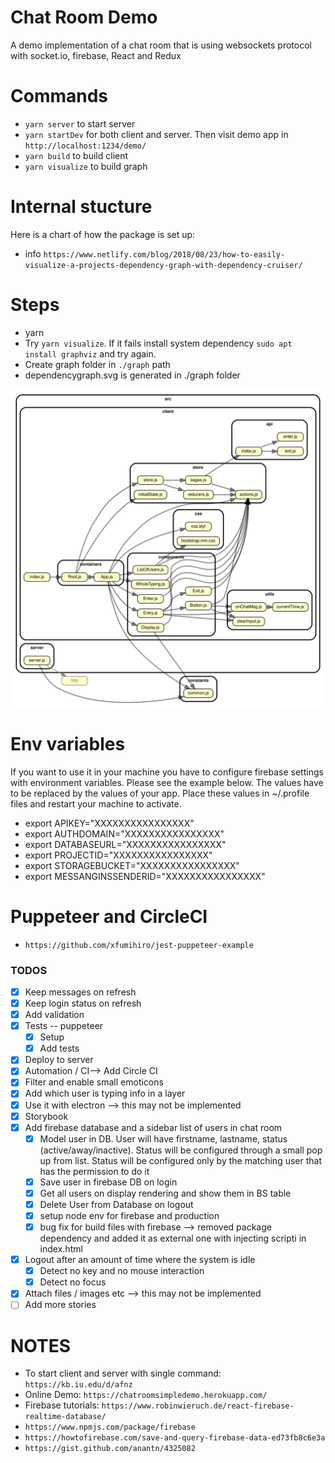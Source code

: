 # Chat Room Demo

A demo implementation of a chat room that is using websockets protocol with socket.io, firebase, React and Redux

# Commands

- `yarn server` to start server
- `yarn startDev` for both client and server. Then visit demo app in `http://localhost:1234/demo/`
- `yarn build` to build client
- `yarn visualize` to build graph

# Internal stucture

Here is a chart of how the package is set up:

- info `https://www.netlify.com/blog/2018/08/23/how-to-easily-visualize-a-projects-dependency-graph-with-dependency-cruiser/`

# Steps

- yarn
- Try `yarn visualize`. If it fails install system dependency `sudo apt install graphviz` and try again.
- Create graph folder in `./graph` path
- dependencygraph.svg is generated in ./graph folder

![Graph](./graph/dependencygraph.svg)

# Env variables

If you want to use it in your machine you have to configure firebase settings with environment variables. Please see the example below.
The values have to be replaced by the values of your app. Place these values in ~/.profile files and restart your machine to activate.

- export APIKEY="XXXXXXXXXXXXXXXX"
- export AUTHDOMAIN="XXXXXXXXXXXXXXXX"
- export DATABASEURL="XXXXXXXXXXXXXXXX"
- export PROJECTID="XXXXXXXXXXXXXXXX"
- export STORAGEBUCKET="XXXXXXXXXXXXXXXX"
- export MESSANGINSSENDERID="XXXXXXXXXXXXXXXX"

# Puppeteer and CircleCI

- `https://github.com/xfumihiro/jest-puppeteer-example`

### TODOS

- [x] Keep messages on refresh
- [x] Keep login status on refresh
- [x] Add validation
- [x] Tests -- puppeteer
  - [x] Setup
  - [x] Add tests
- [x] Deploy to server
- [x] Automation / CI--> Add Circle CI
- [x] Filter and enable small emoticons
- [x] Add which user is typing info in a layer
- [x] Use it with electron --> this may not be implemented
- [x] Storybook
- [x] Add firebase database and a sidebar list of users in chat room
  - [x] Model user in DB. User will have firstname, lastname, status (active/away/inactive). Status will be configured through a small pop up from list. Status will be configured only by the matching user that has the permission to do it
  - [x] Save user in firebase DB on login
  - [x] Get all users on display rendering and show them in BS table
  - [x] Delete User from Database on logout
  - [x] setup node env for firebase and production
  - [x] bug fix for build files with firebase --> removed package dependency and added it as external one with injecting scripti in index.html
- [x] Logout after an amount of time where the system is idle
  - [x] Detect no key and no mouse interaction
  - [x] Detect no focus
- [x] Attach files / images etc --> this may not be implemented
- [ ] Add more stories

# NOTES

- To start client and server with single command: `https://kb.iu.edu/d/afnz`
- Online Demo: `https://chatroomsimpledemo.herokuapp.com/`
- Firebase tutorials: `https://www.robinwieruch.de/react-firebase-realtime-database/`
- `https://www.npmjs.com/package/firebase`
- `https://howtofirebase.com/save-and-query-firebase-data-ed73fb8c6e3a`
- `https://gist.github.com/anantn/4325082`
